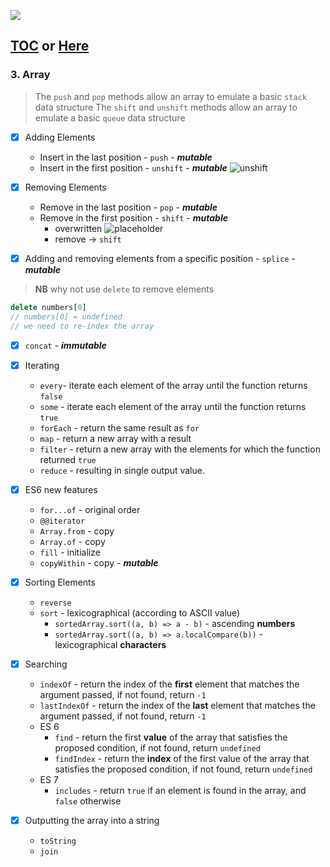 ![](https://www.packtpub.com/media/catalog/product/cache/bf3310292d6e1b4ca15aeea773aca35e/b/0/b09377_cover.png)
## [TOC](https://www.packtpub.com/web-development/learning-javascript-data-structures-and-algorithms-third-edition?utm_source=github&utm_medium=repository&utm_campaign=9781788623872#tab-label-table.of.contents) or [Here](https://javascript-ds-algorithms-book.firebaseapp.com/)
### 3. Array

> The `push` and `pop` methods allow an array to emulate a basic `stack` data structure
> The `shift` and `unshift` methods allow an array to emulate a basic `queue` data structure

- [x] Adding Elements

    - Insert in the last position - `push` -  _**mutable**_
    - Insert in the first position - `unshift` - **_mutable_**
        ![unshift](https://learning.oreilly.com/library/view/learning-javascript-data/9781788623872/assets/48d3e88c-c4f1-456f-8b3e-38f5fbf8d48a.png)

- [x] Removing Elements 
    - Remove in the last position - `pop` -  _**mutable**_
    - Remove in the first position - `shift` -  _**mutable**_
        - overwritten
        ![placeholder](https://learning.oreilly.com/library/view/learning-javascript-data/9781788623872/assets/5b86a027-0f5a-42d2-a017-6e1c5f66c4e3.png)
        - remove -> `shift`

- [x] Adding and removing elements from a specific position - `splice` - **_mutable_**

> **NB** why not use `delete` to remove elements
```js
delete numbers[0]
// numbers[0] = undefined
// we need to re-index the array
```
- [x] `concat` - _**immutable**_
- [x] Iterating

    - `every`- iterate each element of the array until the function returns `false`
    - `some` - iterate each element of the array until the function returns `true`
    - `forEach` - return the same result as `for`
    - `map` - return a new array with a result
    - `filter` - return a new array with the elements for which the function returned `true`
    - `reduce` -  resulting in single output value.
- [x] ES6 new features
    - `for...of` - original order
    - `@@iterator`
    - `Array.from` - copy
    - `Array.of` - copy
    - `fill` - initialize
    - `copyWithin` - copy - _**mutable**_
- [x] Sorting Elements

    - `reverse`
    - `sort` - lexicographical (according to ASCII value)
        - `sortedArray.sort((a, b) => a - b)` - ascending **numbers**
        - `sortedArray.sort((a, b) => a.localCompare(b))` - lexicographical **characters**
        
- [x] Searching

    - `indexOf` - return the index of the **first** element that matches the argument passed, if not found, return `-1`
    - `lastIndexOf` - return the index of the **last** element that matches the argument passed, if not found, return `-1`
    - ES 6
        - `find` - return the first **value** of the array that satisfies the proposed condition, if not found, return `undefined`
        - `findIndex` - return the **index** of the first value of the array that satisfies the proposed condition, if not found, return `undefined`
    - ES 7
        - `includes` - return `true` if an element is found in the array, and `false` otherwise
        
- [x] Outputting the array into a string
    - `toString`
    - `join`